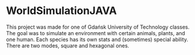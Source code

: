 # WorldSimulationJAVA

This project was made for one of Gdańsk University of Technology classes. The goal was to simulate an environment with certain animals, plants, and one human. Each species has its own stats and (sometimes) special ability. There are two modes, square and hexagonal ones.

